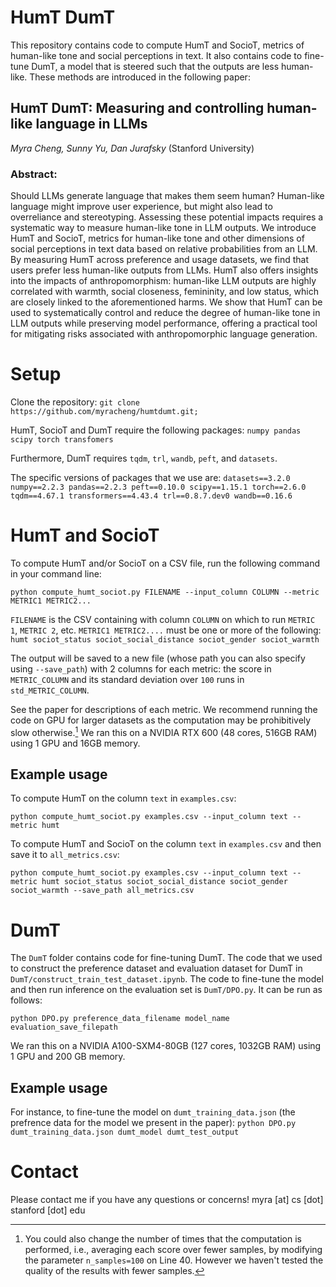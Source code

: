 # HumT DumT
This repository contains code to compute HumT and SocioT, metrics of human-like tone and social perceptions in text. It also contains code to fine-tune DumT, a model that is steered such that the outputs are less human-like. These methods are introduced in the following paper:

## HumT DumT:  Measuring and controlling human-like language in LLMs
*Myra Cheng, Sunny Yu, Dan Jurafsky* (Stanford University)
### Abstract:
Should LLMs generate language that makes them seem human? Human-like language might improve user experience, but might also lead to overreliance and stereotyping. Assessing these potential impacts requires a systematic way to measure human-like tone in LLM outputs. We introduce HumT and SocioT, metrics for human-like tone and other dimensions of social perceptions in text data based on relative probabilities from an LLM. By measuring HumT across preference and usage datasets, we find that users prefer less human-like outputs from LLMs. HumT also offers insights into the impacts of anthropomorphism: human-like LLM outputs are highly correlated with warmth, social closeness, femininity, and low status, which are closely linked to the aforementioned harms. We show that HumT can be used to systematically control and reduce the degree of human-like tone in LLM outputs while preserving model performance, offering a practical tool for mitigating risks associated with anthropomorphic language generation.

# Setup
Clone the repository: ```git clone https://github.com/myracheng/humtdumt.git;```

HumT, SocioT and DumT require the following packages:
  `numpy pandas scipy torch transfomers`

Furthermore, DumT requires `tqdm`, `trl`, `wandb`, `peft`, and `datasets`.

The specific versions of packages that we use are:
    ```
    datasets==3.2.0 
    numpy==2.2.3
    pandas==2.2.3
    peft==0.10.0
    scipy==1.15.1
    torch==2.6.0
    tqdm==4.67.1
    transformers==4.43.4
    trl==0.8.7.dev0
    wandb==0.16.6
    ```
# HumT and SocioT

To compute HumT and/or SocioT on a CSV file, run the following command in your command line:

`python compute_humt_sociot.py FILENAME --input_column COLUMN --metric METRIC1 METRIC2...` 

`FILENAME` is the CSV containing with column `COLUMN` on which to run `METRIC 1`, `METRIC 2`, etc.  `METRIC1 METRIC2....` must be one or more of the following: 
    `humt sociot_status sociot_social_distance sociot_gender sociot_warmth`

The output will be saved to a new file (whose path you can also specify using `--save_path`) with 2 columns for each metric: the score in `METRIC_COLUMN` and its standard deviation over `100` runs in `std_METRIC_COLUMN`.

See the paper for descriptions of each metric. We recommend running the code on GPU for larger datasets as the computation may be prohibitively slow otherwise.[^1] We ran this on a NVIDIA RTX 600 (48 cores, 516GB RAM) using 1 GPU and 16GB memory. 


[^1]:You could also change the number of times that the computation is performed, i.e., averaging each score over fewer samples, by modifying the parameter `n_samples=100` on Line 40. However we haven't tested the quality of the results with fewer samples.


## Example usage
To compute HumT on the column `text` in `examples.csv`:

`python compute_humt_sociot.py examples.csv --input_column text --metric humt`

To compute HumT and SocioT on the column `text` in `examples.csv` and then save it to `all_metrics.csv`:

`python compute_humt_sociot.py examples.csv --input_column text --metric humt sociot_status sociot_social_distance sociot_gender sociot_warmth --save_path all_metrics.csv`

# DumT
The `DumT` folder contains code for fine-tuning DumT. The code that we used to construct the preference dataset and evaluation dataset for DumT in `DumT/construct_train_test_dataset.ipynb`. The code to fine-tune the model and then run inference on the evaluation set is `DumT/DPO.py`. It can be run as follows:

`python DPO.py preference_data_filename model_name evaluation_save_filepath`

We ran this on a NVIDIA A100-SXM4-80GB (127 cores, 1032GB RAM) using 1 GPU and 200 GB memory. 

## Example usage
For instance, to fine-tune the model on `dumt_training_data.json` (the prefrence data for the model we present in the paper):
`python DPO.py dumt_training_data.json dumt_model dumt_test_output`


# Contact
Please contact me if you have any questions or concerns! myra [at] cs [dot] stanford [dot] edu
